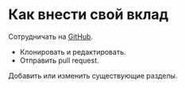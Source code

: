 # Как внести свой вклад #

Сотрудничать на [GitHub](https://github.com/binarysanity/phpthewrongway).

 * Клонировать и редактировать.
 * Отправить pull request.

Добавить или изменить существующие разделы.

